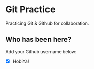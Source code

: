 # Git Practice

Practicing Git &amp; Github for collaboration.

## Who has been here?

Add your Github username below:

- [x] HobiYa!
